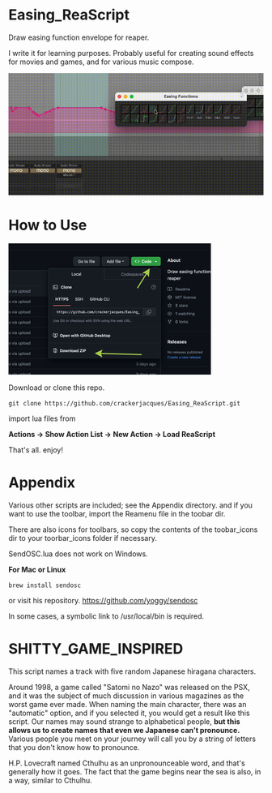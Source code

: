 # Easing_ReaScript
Draw easing function envelope for reaper.

I write it for learning purposes.
Probably useful for creating sound effects for movies and games, and for various music compose.

![GIF](https://github.com/crackerjacques/Easing_ReaScript/blob/main/011_0.gif?raw=true)


# How to Use
![IMG](https://github.com/crackerjacques/Easing_ReaScript/blob/main/02.png?raw=true)

Download or clone this repo.

```
git clone https://github.com/crackerjacques/Easing_ReaScript.git
```

import lua files  from

__Actions -> Show Action List -> New Action -> Load ReaScript__

That's all. enjoy!

# Appendix

Various other scripts are included; see the Appendix directory.
and if you want to use the toolbar, import the Reamenu file in the toobar dir.

There are also icons for toolbars, so copy the contents of the toobar_icons dir to your toorbar_icons folder if necessary.


SendOSC.lua does not work on Windows.

__For Mac or Linux__

```
brew install sendosc
```


or visit his repository.
https://github.com/yoggy/sendosc

In some cases, a symbolic link to /usr/local/bin is required.

# SHITTY_GAME_INSPIRED

This script names a track with five random Japanese hiragana characters.

Around 1998, a game called "Satomi no Nazo" was released on the PSX, and it was the subject of much discussion in various magazines as the worst game ever made.
When naming the main character, there was an "automatic" option, and if you selected it, you would get a result like this script. Our names may sound strange to alphabetical people, __but this allows us to create names that even we Japanese can't pronounce.__
Various people you meet on your journey will call you by a string of letters that you don't know how to pronounce.

H.P. Lovecraft named Cthulhu as an unpronounceable word, and that's generally how it goes.
The fact that the game begins near the sea is also, in a way, similar to Cthulhu.

